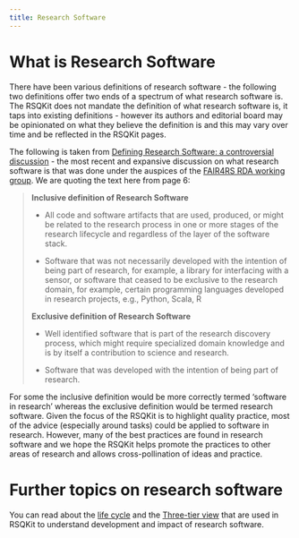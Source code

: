 ```yaml
---
title: Research Software
---
```


# What is Research Software

There have been various definitions of research software - the following two definitions offer two ends of a spectrum of what research software is. The RSQKit does not mandate the definition of what research software is, it taps into existing definitions - however its authors and editorial board may be opinionated on what they believe the definition is and this may vary over time and be reflected in the RSQKit pages. 

The following is taken from [Defining Research Software: a controversial discussion](https://zenodo.org/records/5504016) - the most recent and expansive discussion on what research software is that was done under the auspices of the [FAIR4RS RDA working group](https://www.rd-alliance.org/groups/fair-research-software-fair4rs-wg/). We are quoting the text here from page 6:



>**Inclusive definition of Research Software**
>
>- All code and software artifacts that are used, produced, or might be related to the research process in one or more stages of the research lifecycle and regardless of the layer of the software stack. 
>
>- Software that was not necessarily developed with the intention of being part of research, for example, a library for interfacing with a sensor, or software that ceased to be exclusive to the research domain, for example, certain programming languages developed in research projects, e.g., Python, Scala, R
>
>**Exclusive definition of Research Software**
>
>- Well identified software that is part of the research discovery process, which might require specialized domain knowledge and is by itself a contribution to science and research.
>
>- Software that was developed with the intention of being part of research.

For some the inclusive definition would be more correctly termed ‘software in research’ whereas the exclusive definition would be termed research software. Given the focus of the RSQKit is to highlight quality practice, most of the advice (especially around tasks) could be applied to software in research. However, many of the best practices are found in research software and we hope the RSQKit helps promote the practices to other areas of research and allows cross-pollination of ideas and practice. 

# Further topics on research software
You can read about the [life cycle](research_software/life_cycle) and the [Three-tier view](research_software/three_tier_view) that are used in RSQKit to understand development and impact of research software.

